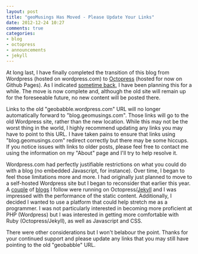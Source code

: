 ```yaml
---
layout: post
title: "geoMusings Has Moved - Please Update Your Links"
date: 2012-12-24 10:27
comments: true
categories: 
- blog
- octopress
- announcements
- jekyll
---
```


At long last, I have finally completed the transition of this blog from Wordpress (hosted on wordpress.com) to [Octopress](http://octopress.org/) (hosted for now on Github Pages). As I indicated [sometime back](http://blog.geomusings.com/2011/05/06/this-blog-has-a-new-address/), I have been planning this for a while. The move is now complete and, although the old site will remain up for the foreseeable future, no new content will be posted there.

Links to the old "geobabble.wordpress.com" URL will no longer automatically forward to "blog.geomusings.com". Those links will go to the old Wordpress site, rather than the new location. While this may not be the worst thing in the world, I highly recommend updating any links you may have to point to this URL. I have taken pains to ensure that links using "blog.geomusings.com" redirect correctly but there may be some hiccups. If you notice issues with links to older posts, please feel free to contact me using the information on my "About" page and I'll try to help resolve it.

<!--more-->

Wordpress.com had perfectly justifiable restrictions on what you could do with a blog (no embedded Javascript, for instance). Over time, I began to feel those limitations more and more. I had originally just planned to move to a self-hosted Wordpress site but I began to reconsider that earlier this year. A [couple](http://spatiallyadjusted.com) of [blogs](http://geojason.info/) I follow were running on Octopress/[Jekyll](http://jekyllrb.com/) and I was impressed with the performance of the static content. Additionally, I decided I wanted to use a platform that could help stretch me as a programmer. I was not particularly interested in becoming more proficient at PHP (Wordpress) but I was interested in getting more comfortable with Ruby (Octopress/Jekyll), as well as Javascript and CSS.

There were other considerations but I won't belabour the point. Thanks for your continued support and please update any links that you may still have pointing to the old "geobabble" URL.
